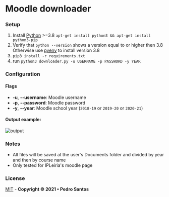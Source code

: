 # Moodle downloader

### Setup
1. Install [Python](https://www.python.org/) >=3.8 `apt-get install python3 && apt-get install python3-pip`
2. Verify that `python --version` shows a version equal to or higher then 3.8
    Otherwise use [pyenv](https://github.com/pyenv/pyenv#installation) to install version 3.8
3. `pip3 install -r requirements.txt`
4. run `python3 downloader.py -u USERNAME -p PASSWORD -y YEAR`

### Configuration

#### Flags

* **-u**, **--username**: Moodle username
* **-p**, **--password**: Moodle password
* **-y**, **--year**: Moodle school year (`2018-19` or `2019-20` or `2020-21`)

#### Output example:
![output](https://user-images.githubusercontent.com/35016381/130121235-4d757aaf-2f53-4dcd-8deb-18b8ceaa9feb.PNG)

### Notes
* All files will be saved at the user's Documents folder and divided by year 
and then by course name
* Only tested for IPLeiria's moodle page 

### License

<a href="" target="_blank">MIT</a> - <b>Copyright © 2021 • Pedro Santos</b>
